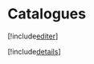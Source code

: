 # Catalogues

[!include[editer](catalogues.editer.autogen.md)]

[!include[details](catalogues.details.autogen.md)]



























































































































































